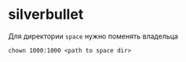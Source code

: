 # silverbullet

Для директории `space` нужно поменять владельца

    chown 1000:1000 <path to space dir>
